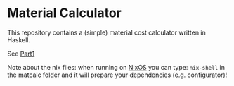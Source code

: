 # Material Calculator

This repository contains a (simple) material cost calculator written in Haskell.

See [Part1](./BLOG_MaterialCalculator_Part1.MD)

Note about the nix files: when running on [NixOS](http://nixos.org/) you can type:
```nix-shell``` in the matcalc folder and it will prepare your dependencies (e.g. configurator)!
